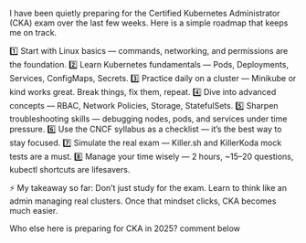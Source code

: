 I have been quietly preparing for the Certified Kubernetes Administrator (CKA) exam over the last few weeks. Here is a simple roadmap that keeps me on track.

1️⃣ Start with Linux basics — commands, networking, and permissions are the foundation.
 2️⃣ Learn Kubernetes fundamentals — Pods, Deployments, Services, ConfigMaps, Secrets.
 3️⃣ Practice daily on a cluster — Minikube or kind works great. Break things, fix them, repeat.
 4️⃣ Dive into advanced concepts — RBAC, Network Policies, Storage, StatefulSets.
 5️⃣ Sharpen troubleshooting skills — debugging nodes, pods, and services under time pressure.
 6️⃣ Use the CNCF syllabus as a checklist — it’s the best way to stay focused.
 7️⃣ Simulate the real exam — Killer.sh and KillerKoda mock tests are a must.
 8️⃣ Manage your time wisely — 2 hours, ~15–20 questions, kubectl shortcuts are lifesavers.

⚡ My takeaway so far: Don’t just study for the exam. Learn to think like an admin managing real clusters. Once that mindset clicks, CKA becomes much easier.

Who else here is preparing for CKA in 2025? comment below
